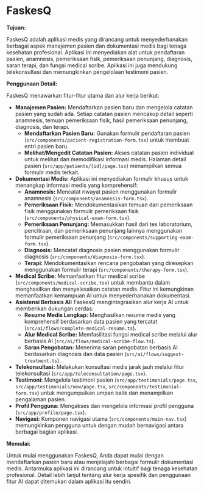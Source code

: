 # FaskesQ

**Tujuan:**

FaskesQ adalah aplikasi medis yang dirancang untuk menyederhanakan berbagai aspek manajemen pasien dan dokumentasi medis bagi tenaga kesehatan profesional. Aplikasi ini menyediakan alat untuk pendaftaran pasien, anamnesis, pemeriksaan fisik, pemeriksaan penunjang, diagnosis, saran terapi, dan fungsi medical scribe. Aplikasi ini juga mendukung telekonsultasi dan memungkinkan pengelolaan testimoni pasien.

**Penggunaan Detail:**

FaskesQ menawarkan fitur-fitur utama dan alur kerja berikut:

* **Manajemen Pasien:** Mendaftarkan pasien baru dan mengelola catatan pasien yang sudah ada. Setiap catatan pasien mencakup detail seperti anamnesis, temuan pemeriksaan fisik, hasil pemeriksaan penunjang, diagnosis, dan terapi.
    * **Mendaftarkan Pasien Baru:** Gunakan formulir pendaftaran pasien (`src/components/patient-registration-form.tsx`) untuk membuat entri pasien baru.
    * **Melihat/Mengedit Catatan Pasien:** Akses catatan pasien individual untuk melihat dan memodifikasi informasi medis. Halaman detail pasien (`src/app/patients/[id]/page.tsx`) menampilkan semua formulir medis terkait.
* **Dokumentasi Medis:** Aplikasi ini menyediakan formulir khusus untuk menangkap informasi medis yang komprehensif:
    * **Anamnesis:** Mencatat riwayat pasien menggunakan formulir anamnesis (`src/components/anamnesis-form.tsx`).
    * **Pemeriksaan Fisik:** Mendokumentasikan temuan dari pemeriksaan fisik menggunakan formulir pemeriksaan fisik (`src/components/physical-exam-form.tsx`).
    * **Pemeriksaan Penunjang:** Memasukkan hasil dari tes laboratorium, pencitraan, dan pemeriksaan penunjang lainnya menggunakan formulir pemeriksaan penunjang (`src/components/supporting-exam-form.tsx`).
    * **Diagnosis:** Mencatat diagnosis pasien menggunakan formulir diagnosis (`src/components/diagnosis-form.tsx`).
    * **Terapi:** Mendokumentasikan rencana pengobatan yang diresepkan menggunakan formulir terapi (`src/components/therapy-form.tsx`).
* **Medical Scribe:** Memanfaatkan fitur medical scribe (`src/components/medical-scribe.tsx`) untuk membantu dalam menghasilkan dan menyelesaikan catatan medis. Fitur ini kemungkinan memanfaatkan kemampuan AI untuk menyederhanakan dokumentasi.
* **Asistensi Berbasis AI:** FaskesQ mengintegrasikan alur kerja AI untuk memberikan dukungan cerdas:
    * **Resume Medis Lengkap:** Menghasilkan resume medis yang komprehensif berdasarkan data pasien yang tercatat (`src/ai/flows/complete-medical-resume.ts`).
    * **Alur Medical Scribe:** Memfasilitasi fungsi medical scribe melalui alur berbasis AI (`src/ai/flows/medical-scribe-flow.ts`).
    * **Saran Pengobatan:** Menerima saran pengobatan berbasis AI berdasarkan diagnosis dan data pasien (`src/ai/flows/suggest-treatment.ts`).
* **Telekonsultasi:** Melakukan konsultasi medis jarak jauh melalui fitur telekonsultasi (`src/app/teleconsultation/page.tsx`).
* **Testimoni:** Mengelola testimoni pasien (`src/app/testimonials/page.tsx`, `src/app/testimonials/new/page.tsx`, `src/components/testimonial-form.tsx`) untuk mengumpulkan umpan balik dan menampilkan pengalaman pasien.
* **Profil Pengguna:** Mengakses dan mengelola informasi profil pengguna (`src/app/profile/page.tsx`).
* **Navigasi:** Komponen navigasi utama (`src/components/main-nav.tsx`) memungkinkan pengguna untuk dengan mudah bernavigasi antara berbagai bagian aplikasi.

**Memulai:**

Untuk mulai menggunakan FaskesQ, Anda dapat mulai dengan mendaftarkan pasien baru atau menjelajahi berbagai formulir dokumentasi medis. Antarmuka aplikasi ini dirancang untuk intuitif bagi tenaga kesehatan profesional. Detail lebih lanjut tentang alur kerja spesifik dan penggunaan fitur AI dapat ditemukan dalam aplikasi itu sendiri.